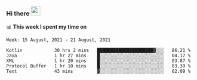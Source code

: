 ### Hi there <a href="https://www.gautamkrishnar.com/"><img src="https://media.giphy.com/media/hvRJCLFzcasrR4ia7z/giphy.gif" width="25px"></a>

📊 **This week I spent my time on**

<!--START_SECTION:waka-->
```text
Week: 15 August, 2021 - 21 August, 2021

Kotlin            30 hrs 2 mins   █████████████████████▓░░░   86.21 % 
Java              1 hr 27 mins    █░░░░░░░░░░░░░░░░░░░░░░░░   04.17 % 
XML               1 hr 20 mins    █░░░░░░░░░░░░░░░░░░░░░░░░   03.87 % 
Protocol Buffer   1 hr 10 mins    █░░░░░░░░░░░░░░░░░░░░░░░░   03.39 % 
Text              43 mins         ▓░░░░░░░░░░░░░░░░░░░░░░░░   02.09 % 
```
<!--END_SECTION:waka-->
